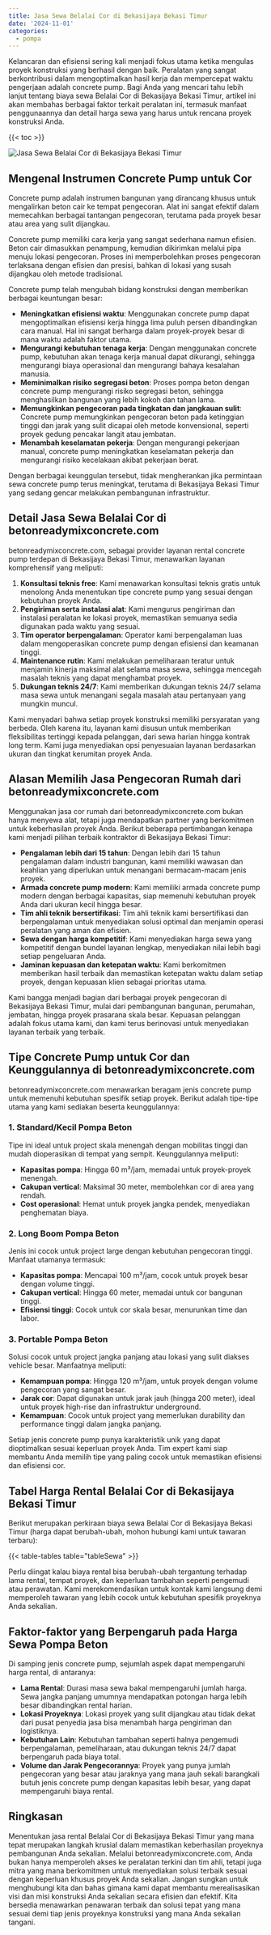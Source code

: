 ```yaml
---
title: Jasa Sewa Belalai Cor di Bekasijaya Bekasi Timur
date: '2024-11-01'
categories:
  - pompa
---
```


Kelancaran dan efisiensi sering kali menjadi fokus utama ketika mengulas proyek konstruksi yang berhasil dengan baik. Peralatan yang sangat berkontribusi dalam mengoptimalkan hasil kerja dan mempercepat waktu pengerjaan adalah concrete pump. Bagi Anda yang mencari tahu lebih lanjut tentang biaya sewa Belalai Cor di Bekasijaya Bekasi Timur, artikel ini akan membahas berbagai faktor terkait peralatan ini, termasuk manfaat penggunaannya dan detail harga sewa yang harus untuk rencana proyek konstruksi Anda.

{{< toc >}}

![Jasa Sewa Belalai Cor di Bekasijaya Bekasi Timur](https://betoncor8.github.io/pump/concrete-pump%20(22).png)

## Mengenal Instrumen Concrete Pump untuk Cor

Concrete pump adalah instrumen bangunan yang dirancang khusus untuk mengalirkan beton cair ke tempat pengecoran. Alat ini sangat efektif dalam memecahkan berbagai tantangan pengecoran, terutama pada proyek besar atau area yang sulit dijangkau.

Concrete pump memiliki cara kerja yang sangat sederhana namun efisien. Beton cair dimasukkan penampung, kemudian dikirimkan melalui pipa menuju lokasi pengecoran. Proses ini memperbolehkan proses pengecoran terlaksana dengan efisien dan presisi, bahkan di lokasi yang susah dijangkau oleh metode tradisional.

Concrete pump telah mengubah bidang konstruksi dengan memberikan berbagai keuntungan besar:

- **Meningkatkan efisiensi waktu**: Menggunakan concrete pump dapat mengoptimalkan efisiensi kerja hingga lima puluh persen dibandingkan cara manual. Hal ini sangat berharga dalam proyek-proyek besar di mana waktu adalah faktor utama.
- **Mengurangi kebutuhan tenaga kerja**: Dengan menggunakan concrete pump, kebutuhan akan tenaga kerja manual dapat dikurangi, sehingga mengurangi biaya operasional dan mengurangi bahaya kesalahan manusia.
- **Meminimalkan risiko segregasi beton**: Proses pompa beton dengan concrete pump mengurangi risiko segregasi beton, sehingga menghasilkan bangunan yang lebih kokoh dan tahan lama.
- **Memungkinkan pengecoran pada tingkatan dan jangkauan sulit**: Concrete pump memungkinkan pengecoran beton pada ketinggian tinggi dan jarak yang sulit dicapai oleh metode konvensional, seperti proyek gedung pencakar langit atau jembatan.
- **Menambah keselamatan pekerja**: Dengan mengurangi pekerjaan manual, concrete pump meningkatkan keselamatan pekerja dan mengurangi risiko kecelakaan akibat pekerjaan berat.

Dengan berbagai keunggulan tersebut, tidak mengherankan jika permintaan sewa concrete pump terus meningkat, terutama di Bekasijaya Bekasi Timur yang sedang gencar melakukan pembangunan infrastruktur.

## Detail Jasa Sewa Belalai Cor di betonreadymixconcrete.com

betonreadymixconcrete.com, sebagai provider layanan rental concrete pump terdepan di Bekasijaya Bekasi Timur, menawarkan layanan komprehensif yang meliputi:

1. **Konsultasi teknis free**: Kami menawarkan konsultasi teknis gratis untuk menolong Anda menentukan tipe concrete pump yang sesuai dengan kebutuhan proyek Anda.
2. **Pengiriman serta instalasi alat**: Kami mengurus pengiriman dan instalasi peralatan ke lokasi proyek, memastikan semuanya sedia digunakan pada waktu yang sesuai.
3. **Tim operator berpengalaman**: Operator kami berpengalaman luas dalam mengoperasikan concrete pump dengan efisiensi dan keamanan tinggi.
4. **Maintenance rutin**: Kami melakukan pemeliharaan teratur untuk menjamin kinerja maksimal alat selama masa sewa, sehingga mencegah masalah teknis yang dapat menghambat proyek.
5. **Dukungan teknis 24/7**: Kami memberikan dukungan teknis 24/7 selama masa sewa untuk menangani segala masalah atau pertanyaan yang mungkin muncul.

Kami menyadari bahwa setiap proyek konstruksi memiliki persyaratan yang berbeda. Oleh karena itu, layanan kami disusun untuk memberikan fleksibilitas tertinggi kepada pelanggan, dari sewa harian hingga kontrak long term. Kami juga menyediakan opsi penyesuaian layanan berdasarkan ukuran dan tingkat kerumitan proyek Anda.

## Alasan Memilih Jasa Pengecoran Rumah dari betonreadymixconcrete.com

Menggunakan jasa cor rumah dari betonreadymixconcrete.com bukan hanya menyewa alat, tetapi juga mendapatkan partner yang berkomitmen untuk keberhasilan proyek Anda. Berikut beberapa pertimbangan kenapa kami menjadi pilihan terbaik kontraktor di Bekasijaya Bekasi Timur:

- **Pengalaman lebih dari 15 tahun**: Dengan lebih dari 15 tahun pengalaman dalam industri bangunan, kami memiliki wawasan dan keahlian yang diperlukan untuk menangani bermacam-macam jenis proyek.
- **Armada concrete pump modern**: Kami memiliki armada concrete pump modern dengan berbagai kapasitas, siap memenuhi kebutuhan proyek Anda dari ukuran kecil hingga besar.
- **Tim ahli teknik bersertifikasi**: Tim ahli teknik kami bersertifikasi dan berpengalaman untuk menyediakan solusi optimal dan menjamin operasi peralatan yang aman dan efisien.
- **Sewa dengan harga kompetitif**: Kami menyediakan harga sewa yang kompetitif dengan bundel layanan lengkap, menyediakan nilai lebih bagi setiap pengeluaran Anda.
- **Jaminan kepuasan dan ketepatan waktu**: Kami berkomitmen memberikan hasil terbaik dan memastikan ketepatan waktu dalam setiap proyek, dengan kepuasan klien sebagai prioritas utama.

Kami bangga menjadi bagian dari berbagai proyek pengecoran di Bekasijaya Bekasi Timur, mulai dari pembangunan bangunan, perumahan, jembatan, hingga proyek prasarana skala besar. Kepuasan pelanggan adalah fokus utama kami, dan kami terus berinovasi untuk menyediakan layanan terbaik yang terbaik.

## Tipe Concrete Pump untuk Cor dan Keunggulannya di betonreadymixconcrete.com

betonreadymixconcrete.com menawarkan beragam jenis concrete pump untuk memenuhi kebutuhan spesifik setiap proyek. Berikut adalah tipe-tipe utama yang kami sediakan beserta keunggulannya:

### 1\. Standard/Kecil Pompa Beton

Tipe ini ideal untuk project skala menengah dengan mobilitas tinggi dan mudah dioperasikan di tempat yang sempit. Keunggulannya meliputi:

- **Kapasitas pompa**: Hingga 60 m³/jam, memadai untuk proyek-proyek menengah.
- **Cakupan vertical**: Maksimal 30 meter, membolehkan cor di area yang rendah.
- **Cost operasional**: Hemat untuk proyek jangka pendek, menyediakan penghematan biaya.

### 2\. Long Boom Pompa Beton

Jenis ini cocok untuk project large dengan kebutuhan pengecoran tinggi. Manfaat utamanya termasuk:

- **Kapasitas pompa**: Mencapai 100 m³/jam, cocok untuk proyek besar dengan volume tinggi.
- **Cakupan vertical**: Hingga 60 meter, memadai untuk cor bangunan tinggi.
- **Efisiensi tinggi**: Cocok untuk cor skala besar, menurunkan time dan labor.

### 3\. Portable Pompa Beton

Solusi cocok untuk project jangka panjang atau lokasi yang sulit diakses vehicle besar. Manfaatnya meliputi:

- **Kemampuan pompa**: Hingga 120 m³/jam, untuk proyek dengan volume pengecoran yang sangat besar.
- **Jarak cor**: Dapat digunakan untuk jarak jauh (hingga 200 meter), ideal untuk proyek high-rise dan infrastruktur underground.
- **Kemampuan**: Cocok untuk project yang memerlukan durability dan performance tinggi dalam jangka panjang.

Setiap jenis concrete pump punya karakteristik unik yang dapat dioptimalkan sesuai keperluan proyek Anda. Tim expert kami siap membantu Anda memilih tipe yang paling cocok untuk memastikan efisiensi dan efisiensi cor.

## Tabel Harga Rental Belalai Cor di Bekasijaya Bekasi Timur

Berikut merupakan perkiraan biaya sewa Belalai Cor di Bekasijaya Bekasi Timur (harga dapat berubah-ubah, mohon hubungi kami untuk tawaran terbaru):

{{< table-tables table="tableSewa" >}}

Perlu diingat kalau biaya rental bisa berubah-ubah tergantung terhadap lama rental, tempat proyek, dan keperluan tambahan seperti pengemudi atau perawatan. Kami merekomendasikan untuk kontak kami langsung demi memperoleh tawaran yang lebih cocok untuk kebutuhan spesifik proyeknya Anda sekalian.

## Faktor-faktor yang Berpengaruh pada Harga Sewa Pompa Beton

Di samping jenis concrete pump, sejumlah aspek dapat mempengaruhi harga rental, di antaranya:

- **Lama Rental**: Durasi masa sewa bakal mempengaruhi jumlah harga. Sewa jangka panjang umumnya mendapatkan potongan harga lebih besar dibandingkan rental harian.
- **Lokasi Proyeknya**: Lokasi proyek yang sulit dijangkau atau tidak dekat dari pusat penyedia jasa bisa menambah harga pengiriman dan logistiknya.
- **Kebutuhan Lain**: Kebutuhan tambahan seperti halnya pengemudi berpengalaman, pemeliharaan, atau dukungan teknis 24/7 dapat berpengaruh pada biaya total.
- **Volume dan Jarak Pengecorannya**: Proyek yang punya jumlah pengecoran yang besar atau jaraknya yang mana jauh sekali barangkali butuh jenis concrete pump dengan kapasitas lebih besar, yang dapat mempengaruhi biaya rental.

## Ringkasan

Menentukan jasa rental Belalai Cor di Bekasijaya Bekasi Timur yang mana tepat merupakan langkah krusial dalam memastikan keberhasilan proyeknya pembangunan Anda sekalian. Melalui betonreadymixconcrete.com, Anda bukan hanya memperoleh akses ke peralatan terkini dan tim ahli, tetapi juga mitra yang mana berkomitmen untuk menyediakan solusi terbaik sesuai dengan keperluan khusus proyek Anda sekalian. Jangan sungkan untuk menghubungi kita dan bahas gimana kami dapat membantu merealisasikan visi dan misi konstruksi Anda sekalian secara efisien dan efektif. Kita bersedia menawarkan penawaran terbaik dan solusi tepat yang mana sesuai demi tiap jenis proyeknya konstruksi yang mana Anda sekalian tangani.

